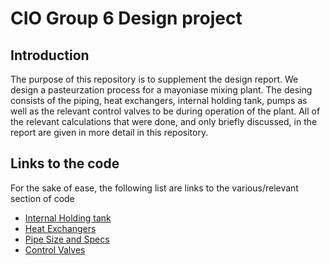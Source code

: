<h1>CIO Group 6 Design project</h1>

<h2>Introduction</h2>
<p>The purpose of this repository is to supplement the design report. We design a pasteurzation process for a mayoniase mixing plant. The desing consists of the piping, heat exchangers, internal  holding tank, pumps as well as the relevant control valves to be during operation of the plant. All of the relevant calculations that were done, and only briefly discussed, in the report are given in more detail in this repository.</p>

<h2>Links to the code</h2>

<p>For the sake of ease, the following list are links to the various/relevant section of code</p>
<ul>
	<li><a href="Internal Holding Tank.ipynb">Internal Holding tank</a></li>
	<li><a href="Heat Exchangers.ipynb">Heat Exchangers</a></li>
	<li><a href="Pipe Size and Specs.py">Pipe Size and Specs<a/></li>
	<li><a href="Control Valves.ipynb">Control Valves</a></li>
</ul> 